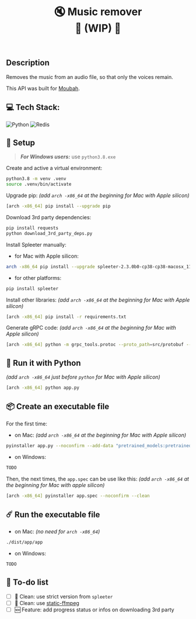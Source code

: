 <h1 align="center">
    🔇 Music remover</br>
    🚧 (WIP) 🚧 </br>
</h1>
</br>

## Description

Removes the music from an audio file, so that only the voices remain.

This API was built for [Moubah](https://github.com/karim-bouchez/moubah).

## 💻 Tech Stack:

![Python](https://img.shields.io/badge/python-3670A0?style=for-the-badge&logo=python&logoColor=ffdd54)
![Redis](https://img.shields.io/badge/redis-%23DD0031.svg?style=for-the-badge&logo=redis&logoColor=white)

## 🔧 Setup

> **_For Windows users:_** use `python3.8.exe`

<!-- [WSL](https://learn.microsoft.com/en-us/windows/wsl/install) -->

<!-- TODO: check if we cannot install requirements.txt first, then install the rest -->

Create and active a virtual environment:

```bash
python3.8 -m venv .venv
source .venv/bin/activate
```

Upgrade pip: _(add `arch -x86_64` at the beginning for Mac with Apple silicon)_

```bash
[arch -x86_64] pip install --upgrade pip
```

Download 3rd party dependencies:

```bash
pip install requests
python download_3rd_party_deps.py
```

Install Spleeter manually:

-   for Mac with Apple silicon:

```bash
arch -x86_64 pip install --upgrade spleeter-2.3.0b0-cp38-cp38-macosx_11_0_x86_64.whl
```

-   for other platforms:

```bash
pip install spleeter
```

<!-- TODO: check if we really have to add arch -x86_64 everywhere -->

Install other libraries: _(add `arch -x86_64` at the beginning for Mac with Apple silicon)_

```bash
[arch -x86_64] pip install -r requirements.txt
```

Generate gRPC code: _(add `arch -x86_64` at the beginning for Mac with Apple silicon)_

```bash
[arch -x86_64] python -m grpc_tools.protoc --proto_path=src/protobuf --python_out=. --grpc_python_out=. src/protobuf/moubah.proto
```

## 🐍 Run it with Python

_(add `arch -x86_64` just before `python` for Mac with Apple silicon)_

```bash
[arch -x86_64] python app.py
```

## 📦 Create an executable file

For the first time:

-   on Mac: _(add `arch -x86_64` at the beginning for Mac with Apple silicon)_

```bash
pyinstaller app.py --noconfirm --add-data "pretrained_models:pretrained_models" --add-data "ff*:." --collect-data librosa
```

-   on Windows:

```bash
TODO
```

Then, the next times, the `app.spec` can be use like this: _(add `arch -x86_64` at the beginning for Mac with apple silicon)_

```bash
[arch -x86_64] pyinstaller app.spec --noconfirm --clean
```

## ☄️ Run the executable file

-   on Mac: _(no need for `arch -x86_64`)_

```bash
./dist/app/app
```

-   on Windows:

```bash
TODO
```

## 🎯 To-do list

-   [ ] 🧼 Clean: use strict version from `spleeter`
-   [ ] 🧼 Clean: use [static-ffmpeg](https://pypi.org/project/static-ffmpeg/)
-   [ ] 🆕 Feature: add progress status or infos on downloading 3rd party
